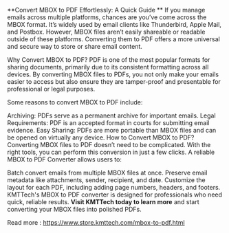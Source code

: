 **Convert MBOX to PDF Effortlessly: A Quick Guide
**
If you manage emails across multiple platforms, chances are you’ve come across the MBOX format. It’s widely used by email clients like Thunderbird, Apple Mail, and Postbox. However, MBOX files aren’t easily shareable or readable outside of these platforms. Converting them to PDF offers a more universal and secure way to store or share email content.

Why Convert MBOX to PDF?
PDF is one of the most popular formats for sharing documents, primarily due to its consistent formatting across all devices. By converting MBOX files to PDFs, you not only make your emails easier to access but also ensure they are tamper-proof and presentable for professional or legal purposes.

Some reasons to convert MBOX to PDF include:

Archiving: PDFs serve as a permanent archive for important emails.
Legal Requirements: PDF is an accepted format in courts for submitting email evidence.
Easy Sharing: PDFs are more portable than MBOX files and can be opened on virtually any device.
How to Convert MBOX to PDF?
Converting MBOX files to PDF doesn’t need to be complicated. With the right tools, you can perform this conversion in just a few clicks. A reliable MBOX to PDF Converter allows users to:

Batch convert emails from multiple MBOX files at once.
Preserve email metadata like attachments, sender, recipient, and date.
Customize the layout for each PDF, including adding page numbers, headers, and footers.
KMTTech's MBOX to PDF converter is designed for professionals who need quick, reliable results. **Visit KMTTech today to learn more** and start converting your MBOX files into polished PDFs.

Read more : https://www.store.kmttech.com/mbox-to-pdf.html

